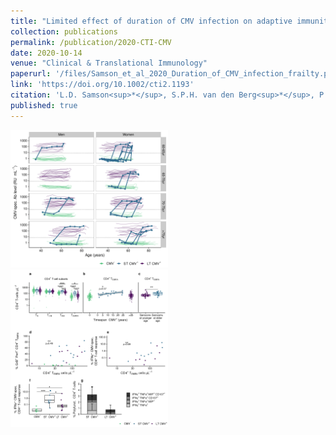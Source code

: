 ```yaml
---
title: "Limited effect of duration of CMV infection on adaptive immunity and frailty: insights from a 27-year-long longitudinal study"
collection: publications
permalink: /publication/2020-CTI-CMV
date: 2020-10-14
venue: "Clinical & Translational Immunology"
paperurl: '/files/Samson_et_al_2020_Duration_of_CMV_infection_frailty.pdf'
link: 'https://doi.org/10.1002/cti2.1193'
citation: 'L.D. Samson<sup>*</sup>, S.P.H. van den Berg<sup>*</sup>, P.M. Engelfriet, A.M.H. Boots, M. Hendriks, L.G.H. de Rond , M. de Zeeuw-Brouwer, W.M.M. Verschuren, J.A.M. Borghans, A.M. Buisman<sup>#</sup>, Debbie van Baarle<sup>#</sup>, Limited effect of duration of CMV infection on adaptive immunity and frailty: insights from a 27-year-long longitudinal study, Clinical & Translational Immunology 2020, DOI: 10.1002/cti2.1193'
published: true
---
```




<img src="/images/ch5-fig-1B.png" width="50%">


<img src="/images/ch5-fig4-CD8.png" width="50%">


